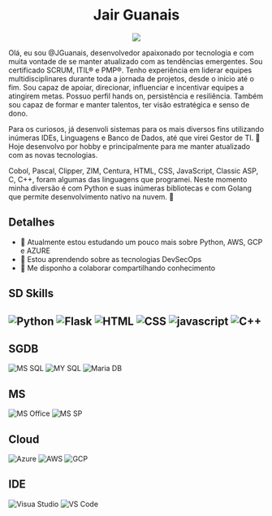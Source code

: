 <h1 align="center">Jair Guanais</h1>

<p align="center">
 <img src="https://media.licdn.com/dms/image/D4D16AQGGF30N7eQSdw/profile-displaybackgroundimage-shrink_350_1400/0/1687538926859?e=1696464000&v=beta&t=5fliOU-4NYRyZWv6RFHiHzwB_VrwHVlisatcLoRIwi0"/>
</p>


Olá, eu sou @JGuanais, desenvolvedor apaixonado por tecnologia e com muita vontade de se manter atualizado com as tendências emergentes. Sou certificado SCRUM, ITIL® e PMP®. Tenho experiência em liderar equipes multidisciplinares durante toda a jornada de projetos, desde o início até o fim. Sou capaz de apoiar, direcionar, influenciar e incentivar equipes a atingirem metas. Possuo perfil hands on, persistência e resiliência. Também sou capaz de formar e manter talentos, ter visão estratégica e senso de dono.

Para os curiosos, já desenvoli sistemas para os mais diversos fins utilizando inúmeras IDEs, Linguagens e Banco de Dados, até que virei Gestor de TI. :japanese_ogre: Hoje desenvolvo por hobby e principalmente para me manter atualizado com as novas tecnologias.

Cobol, Pascal, Clipper, ZIM, Centura, HTML, CSS, JavaScript, Classic ASP, C, C++, foram algumas das linguagens que programei. Neste momento minha diversão é com Python e suas inúmeras bibliotecas e com Golang que permite desenvolvimento nativo na nuvem. :zany_face:  

## Detalhes
- 🌱 Atualmente estou estudando um pouco mais sobre Python, AWS, GCP e AZURE
- 🌱 Estou aprendendo sobre as tecnologias DevSecOps
- 💞️ Me disponho a colaborar compartilhando conhecimento

<!---
https://dev.to/envoy_/150-badges-for-github-pnk#skills

--->

## SD Skills
![Python](https://img.shields.io/badge/Python-14354C?style=for-the-badge&logo=python&logoColor=white)
![Flask](https://img.shields.io/badge/Flask-000000?style=for-the-badge&logo=flask&logoColor=white)
![HTML](	https://img.shields.io/badge/HTML5-E34F26?style=for-the-badge&logo=html5&logoColor=white)
![CSS](https://img.shields.io/badge/CSS3-1572B6?style=for-the-badge&logo=css3&logoColor=white)
![javascript](https://img.shields.io/badge/JavaScript-F7DF1E?style=for-the-badge&logo=javascript&logoColor=black)
![C++](https://img.shields.io/badge/C%2B%2B-00599C?style=for-the-badge&logo=c%2B%2B&logoColor=white)
-
## SGDB
![MS SQL](https://img.shields.io/badge/Microsoft%20SQL%20Server-CC2927?style=for-the-badge&logo=microsoft%20sql%20server&logoColor=white)
![MY SQL](https://img.shields.io/badge/MySQL-005C84?style=for-the-badge&logo=mysql&logoColor=white)
![Maria DB](https://img.shields.io/badge/MariaDB-003545?style=for-the-badge&logo=mariadb&logoColor=white)

## MS
![MS Office](https://img.shields.io/badge/Microsoft_Office-D83B01?style=for-the-badge&logo=microsoft-office&logoColor=white)
![MS SP](https://img.shields.io/badge/Microsoft_SharePoint-0078D4?style=for-the-badge&logo=microsoft-sharepoint&logoColor=white)

## Cloud
![Azure](https://img.shields.io/badge/Microsoft_Azure-0089D6?style=for-the-badge&logo=microsoft-azure&logoColor=white)
![AWS](https://img.shields.io/badge/Amazon_AWS-232F3E?style=for-the-badge&logo=amazon-aws&logoColor=white)
![GCP](https://img.shields.io/badge/Google_Cloud-4285F4?style=for-the-badge&logo=google-cloud&logoColor=white)

## IDE
![Visua Studio](https://img.shields.io/badge/Visual_Studio-5C2D91?style=for-the-badge&logo=visual%20studio&logoColor=white)
![VS Code](https://img.shields.io/badge/Visual_Studio_Code-0078D4?style=for-the-badge&logo=visual%20studio%20code&logoColor=white)

<!--- ![GitHub stats](https://github-readme-stats.vercel.app/api?username=JGuanais&show_icons=true&theme=transparent)
- 
[![Top Langs](https://github-readme-stats.vercel.app/api/top-langs/?username=JGuanais&layout=donut&theme=transparent)]

JGuanais/JGuanais is a ✨ special ✨ repository because its `README.md` (this file) appears on your GitHub profile.
You can click the Preview link to take a look at your changes.
--->

